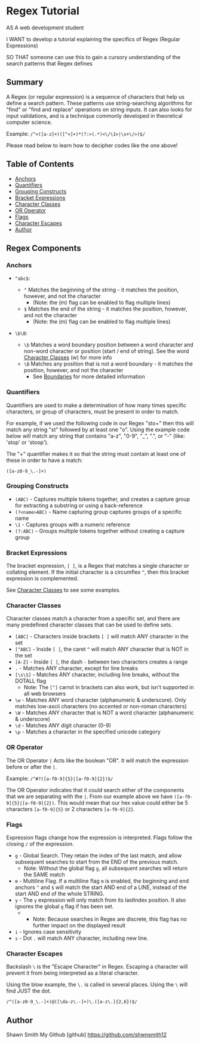 # Regex Tutorial

AS A web development student

I WANT to develop a tutorial explaining the specifics of Regex (Regular Expressions)

SO THAT someone can use this to gain a cursory understanding of the search patterns that Regex defines

## Summary

A Regex (or regular expression) is a sequence of characters that help us define a search pattern. These patterns use string-searching algorithms for "find" or "find and replace" operations on string inputs. It can also looks for input validations, and is a technique commonly developed in theoretical computer science.

Example: `/^<([a-z]+)([^<]+)*(?:>(.*)<\/\1>|\s+\/>)$/`

Please read below to learn how to decipher codes like the one above!

## Table of Contents

- [Anchors](#anchors)
- [Quantifiers](#quantifiers)
- [Grouping Constructs](#grouping-constructs)
- [Bracket Expressions](#bracket-expressions)
- [Character Classes](#character-classes)
- [OR Operator](#or-operator)
- [Flags](#flags)
- [Character Escapes](#character-escapes)
- [Author](#author)

## Regex Components

### Anchors

* `^abc$`: 
    * `^` Matches the beginning of the string - it matches the position, however, and not the character 
        * (Note: the (m) flag can be enabled to flag multiple lines)
    * `$` Matches the end of the string - it matches the position, however, and not the character
        * (Note: the (m) flag can be enabled to flag multiple lines)

* `\b\B`:
    * `\b` Matches a word boundary position between a word character and non-word character or position (start / end of string). See the word [Character Classes](#character-classes) (w) for more info
    * `\B` Matches any position that is not a word boundary - it matches the position, however, and not the character 
        * See [Boundaries](#boundaries) for more detailed information

### Quantifiers

Quantifiers are used to make a determination of how many times specific characters, or group of characters, must be present in order to match.

For example, if we used the following code in our Regex "sto+" then this will match any string "st" followed by at least one "o". Using the example code below will match any string that contains "a-z", "0-9", "_", ".", or "-" (like: 'stop' or 'stoop').

The "+" quantifier makes it so that the string must contain at least one of these in order to have a match:

`([a-z0-9_\.-]+)`

### Grouping Constructs

* `(ABC)` - Captures multiple tokens together, and creates a capture group for extracting a substring or using a back-reference
* `(?<name>ABC)` - Name capturing group captures groups of a specific name
* `\1` - Captures groups with a numeric reference
* `(?:ABC)` - Groups multiple tokens together without creating a capture group

### Bracket Expressions

The bracket expression, `[ ]`, is a Regex that matches a single character or collating element. If the initial character is a circumflex `^`, then this bracket expression is complemented.

See [Character Classes](#character-classes) to see some examples.

### Character Classes

Character classes match a character from a specific set, and there are many predefined character classes that can be used to define sets.

* `[ABC]` - Characters inside brackets `[ ]` will match ANY character in the set
* `[^ABC]` - Inside `[ ]`, the caret `^` will match ANY character that is NOT in the set
* `[A-Z]` - Inside `[ ]`, the dash `-` between two characters creates a range
* `.` - Matches ANY character, except for line breaks
* `[\s\S]` - Matches ANY character, including line breaks, without the DOTALL flag
    * Note: The `[^]` carrot in brackets can also work, but isn't supported in all web browsers
* `\w` - Matches ANY word character (alphanumeric & underscore). Only matches low-ascii characters (no accented or non-roman characters)
* `\W` - Matches ANY character that is NOT a word character (alphanumeric & underscore)
* `\d` - Matches ANY digit character (0-9)
* `\p` - Matches a character in the specified unicode category

### OR Operator

The OR Operator `|` Acts like the boolean "OR". It will match the expression before or after the `|`.

Example: `/^#?([a-f0-9]{5}|[a-f0-9]{2})$/`

The OR Operator indicates that it could search either of the components that we are separating with the `|`. From our example above we have `([a-f0-9]{5}|[a-f0-9]{2})`. This would mean that our hex value could either be 5 characters `[a-f0-9]{5}` or 2 characters `[a-f0-9]{2}`.

### Flags

Expression flags change how the expression is interpreted. Flags follow the closing `/` of the expression.

* `g` - Global Search. They retain the index of the last match, and allow subsequent searches to start from the END of the previous match.
    * Note: Without the global flag `g`, all subsequent searches will return the SAME match
* `m` - Multiline Flag. If a multiline flag `m` is enabled, the beginning and end anchors `^` and `$` will match the start AND end of a LINE, instead of the start AND end of the whole STRING.
* `y` - The `y` expression will only match from its lastIndex position. It also ignores the global `g` flag if has been set.   
    * - Note: Because searches in Regex are discrete, this flag has no further impact on the displayed result
* `i` - Ignores case sensitivity
* `s` - Dot `.` will match ANY character, including new line.
  
### Character Escapes

Backslash `\` is the "Escape Character" in Regex. Escaping a character will prevent it from being interpreted as a literal character.

Using the blow example, the `\.` is called in several places. Using the `\` will find JUST the dot.

`/^([a-z0-9_\.-]+)@([\da-z\.-]+)\.([a-z\.]{2,6})$/`

## Author

Shawn Smith
My Github [github] https://github.com/shwnsmith12